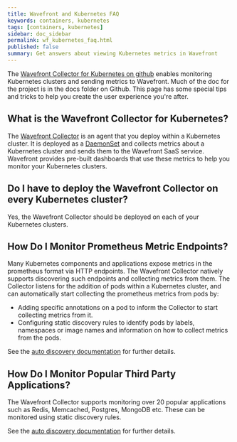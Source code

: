 ```yaml
---
title: Wavefront and Kubernetes FAQ
keywords: containers, kubernetes
tags: [containers, kubernetes]
sidebar: doc_sidebar
permalink: wf_kubernetes_faq.html
published: false 
summary: Get answers about viewing Kubernetes metrics in Wavefront
---
```


The [Wavefront Collector for Kubernetes on github](https://github.com/wavefrontHQ/wavefront-collector-for-kubernetes) enables monitoring Kubernetes clusters and sending metrics to Wavefront. Much of the doc for the project is in the docs folder on Github.  This page has some special tips and tricks to help you create the user experience you're after.

<!--- Consider including Improve Display Speed with Sampling Option here --->

## What is the Wavefront Collector for Kubernetes?

The [Wavefront Collector](https://github.com/wavefrontHQ/wavefront-collector-for-kubernetes) is an agent that you deploy within a Kubernetes cluster. It is deployed as a [DaemonSet](https://kubernetes.io/docs/concepts/workloads/controllers/daemonset/) and collects metrics about a Kubernetes cluster and sends them to the Wavefront SaaS service. Wavefront provides pre-built dashboards that use these metrics to help you monitor your Kubernetes clusters.

## Do I have to deploy the Wavefront Collector on every Kubernetes cluster?
Yes, the Wavefront Collector should be deployed on each of your Kubernetes clusters.

## How Do I Monitor Prometheus Metric Endpoints?

Many Kubernetes components and applications expose metrics in the prometheus format via HTTP endpoints. The Wavefront Collector natively supports discovering such endpoints and collecting metrics from them. The Collector listens for the addition of pods within a Kubernetes cluster, and can automatically start collecting the prometheus metrics from pods by:

* Adding specific annotations on a pod to inform the Collector to start collecting metrics from it.
* Configuring static discovery rules to identify pods by labels, namespaces or image names and information on how to collect metrics from the pods.

See the [auto discovery documentation](https://github.com/wavefrontHQ/wavefront-collector-for-kubernetes/blob/master/docs/discovery.md) for further details.

## How Do I Monitor Popular Third Party Applications?
The Wavefront Collector supports monitoring over 20 popular applications such as Redis, Memcached, Postgres, MongoDB etc. These can be monitored using static discovery rules.

See the [auto discovery documentation](https://github.com/wavefrontHQ/wavefront-collector-for-kubernetes/blob/master/docs/discovery.md#rule-based-discovery) for further details.
